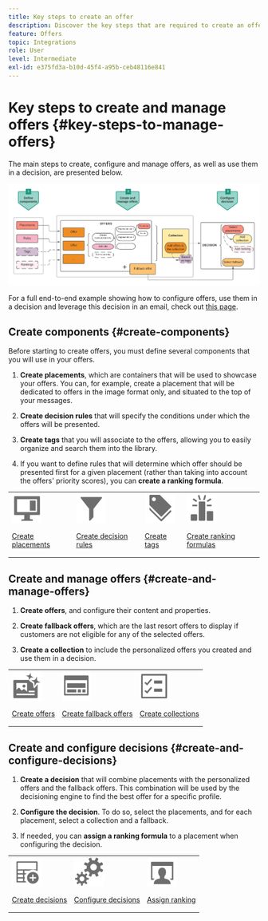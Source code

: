 ```yaml
---
title: Key steps to create an offer
description: Discover the key steps that are required to create an offer
feature: Offers
topic: Integrations
role: User
level: Intermediate
exl-id: e375fd3a-b10d-45f4-a95b-ceb48116e841
---
```

# Key steps to create and manage offers {#key-steps-to-manage-offers}

The main steps to create, configure and manage offers, as well as use them in a decision, are presented below.

![](../assets/offer-create-manage-process.png)

For a full end-to-end example showing how to configure offers, use them in a decision and leverage this decision in an email, check out [this page](../offers-e2e.md).

## Create components {#create-components}

Before starting to create offers, you must define several components that you will use in your offers.

1. **Create placements**, which are containers that will be used to showcase your offers. You can, for example, create a placement that will be dedicated to offers in the image format only, and situated to the top of your messages.

1. **Create decision rules** that will specify the conditions under which the offers will be presented.

1. **Create tags** that you will associate to the offers, allowing you to easily organize and search them into the library.

1. If you want to define rules that will determine which offer should be presented first for a given placement (rather than taking into account the offers' priority scores), you can **create a ranking formula**.

<table>
<tr>
<td><img src="../../assets/do-not-localize/icon-placement.svg" width="60px"><p><a href="../offer-library/creating-placements.md">Create placements</a></p></td>
<td><img src="../../assets/do-not-localize/icon-rules.svg" width="60px"><p><a href="../offer-library/creating-decision-rules.md">Create decision rules</a></p></td>
<td><img src="../../assets/do-not-localize/icon-tags.svg" width="60px"><p><a href="../offer-library/creating-tags.md">Create tags</a></p></td>
<td><img src="../../assets/do-not-localize/icon-ranking.svg" width="60px"><p><a href="../ranking/create-ranking-formulas.md">Create ranking formulas</a></p></td>
</table>

## Create and manage offers {#create-and-manage-offers}

1. **Create offers**, and configure their content and properties.

1. **Create fallback offers**, which are the last resort offers to display if customers are not eligible for any of the selected offers.

1. **Create a collection** to include the personalized offers you created and use them in a decision.

<table>
<tr>
<td><img src="../../assets/do-not-localize/icon-offer.svg" width="60px"><p><a href="../offer-library/creating-personalized-offers.md">Create offers</a></p></td>
<td><img src="../../assets/do-not-localize/icon-fallback.svg" width="60px"><p><a href="../offer-library/creating-fallback-offers.md">Create fallback offers</a></p></td>
<td><img src="../../assets/do-not-localize/icon-collection.svg" width="60px"><p><a href="../offer-library/creating-collections.md">Create collections</a></p></td></tr>
</table>

## Create and configure decisions {#create-and-configure-decisions}

1. **Create a decision** that will combine placements with the personalized offers and the fallback offers. This combination will be used by the decisioning engine to find the best offer for a specific profile. 

1. **Configure the decision**. To do so, select the placements, and for each placement, select a collection and a fallback.

1. If needed, you can **assign a ranking formula** to a placement when configuring the decision.

<table>
<tr>
<td><img src="../../assets/do-not-localize/icon-decision.svg" width="60px"><p><a href="../offer-activities/create-offer-activities.md">Create decisions</a></p></td>
<td><img src="../../assets/do-not-localize/icon-configure-decision.svg" width="60px"><p><a href="../offer-activities/create-offer-activities.md#add-offers">Configure decisions</a></p></td>
<td><img src="../../assets/do-not-localize/icon-assign-ranking.svg" width="60px"><p><a href="../offer-activities/configure-offer-selection.md#assign-ranking-formula">Assign ranking</a></p></td>
</tr>
</table>
